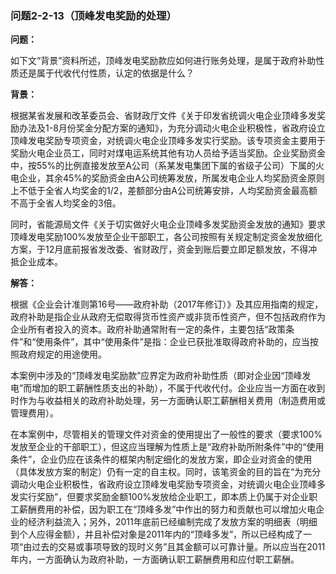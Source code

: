### 问题2-2-13（顶峰发电奖励的处理）

**问题：**

如下文“背景”资料所述，顶峰发电奖励款应如何进行账务处理，是属于政府补助性质还是属于代收代付性质，认定的依据是什么？

**背景：**

根据某省发展和改革委员会、省财政厅文件《关于印发省统调火电企业顶峰多发奖励办法及1-8月份奖金分配方案的通知》，为充分调动火电企业积极性，省政府设立顶峰发电奖励专项资金，对统调火电企业顶峰多发实行奖励。该专项资金主要用于奖励火电企业员工，同时对煤电运系统其他有功人员给予适当奖励。企业奖励资金中，按55%的比例直接发放至A公司（系某发电集团下属的省级子公司）下属的火电企业，其余45%的奖励资金由A公司统筹发放，所属发电企业人均奖励资金原则上不低于全省人均奖金的1/2，差额部分由A公司统筹安排，人均奖励资金最高额不高于全省人均奖金的3倍。

同时，省能源局文件《关于切实做好火电企业顶峰多发奖励资金发放的通知》要求顶峰发电奖励100%发放至企业干部职工，各公司按照有关规定制定资金发放细化方案，于12月底前报省发改委、省财政厅，资金到账后要立即足额发放，不得冲抵企业成本。

**解答：**

根据《企业会计准则第16号——政府补助（2017年修订）》及其应用指南的规定，政府补助是指企业从政府无偿取得货币性资产或非货币性资产，但不包括政府作为企业所有者投入的资本。政府补助通常附有一定的条件，主要包括“政策条件”和“使用条件”，其中“使用条件”是指：企业已获批准取得政府补助的，应当按照政府规定的用途使用。

本案例中涉及的“顶峰发电奖励款”应界定为政府补助性质（即对企业因“顶峰发电”而增加的职工薪酬性质支出的补助），不属于代收代付。企业应当一方面在收到时作为与收益相关的政府补助处理，另一方面确认职工薪酬相关费用（制造费用或管理费用）。

在本案例中，尽管相关的管理文件对资金的使用提出了一般性的要求（要求100%发放至企业的干部职工），但这应当理解为性质上是“政府补助所附条件”中的“使用条件”，企业仍应在该条件的框架内制定细化的发放方案，即企业对资金的使用（具体发放方案的制定）仍有一定的自主权。同时，该笔资金的目的旨在“为充分调动火电企业积极性，省政府设立顶峰发电奖励专项资金，对统调火电企业顶峰多发实行奖励”，但要求奖励金额100%发放给企业职工，即本质上仍属于对企业职工薪酬费用的补偿，因为职工在“顶峰多发”中作出的努力和贡献也可以增加火电企业的经济利益流入；另外，2011年底前已经编制完成了发放方案的明细表（明细到个人应得金额），并且补偿对象是2011年内的“顶峰多发”，所以已经构成了一项“由过去的交易或事项导致的现时义务”且其金额可以可靠计量。所以应当在2011年内，一方面确认为政府补助，一方面确认职工薪酬费用和应付职工薪酬。